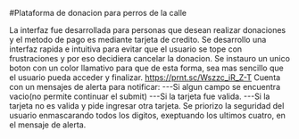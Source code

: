 #Plataforma de donacion para perros de la calle

La interfaz fue desarrollada para personas que desean realizar donaciones y el metodo de pago es mediante tarjeta de credito.
Se desarrollo una interfaz rapida e intuitiva para evitar que el usuario se tope con frustraciones y por eso decidiera cancelar la donacion.
Se instauro un unico boton con un color llamativo para que de esta forma, sea mas sencillo que el usuario pueda acceder y finalizar.
https://prnt.sc/Wszzc_iR_Z-T 
Cuenta con un mensajes de alerta para notificar:
---Si algun campo se encuentra vacio(no permite continuar el submit)
---Si la tarjeta fue valida.
---Si la tarjeta no es valida y pide ingresar otra tarjeta.
Se priorizo la seguridad del usuario enmascarando todos los digitos, exeptuando los ultimos cuatro, en el mensaje de alerta.
